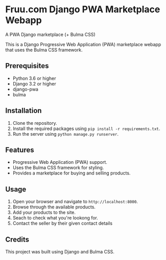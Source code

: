 # Fruu.com Django PWA Marketplace Webapp
A PWA Django marketplace (+ Bulma CSS)

This is a Django Progressive Web Application (PWA) marketplace webapp that uses the Bulma CSS framework. 

## Prerequisites

- Python 3.6 or higher
- Django 3.2 or higher
- django-pwa
- bulma

## Installation

1. Clone the repository.
2. Install the required packages using `pip install -r requirements.txt`.
3. Run the server using `python manage.py runserver`.

## Features

- Progressive Web Application (PWA) support.
- Uses the Bulma CSS framework for styling.
- Provides a marketplace for buying and selling products.

## Usage

1. Open your browser and navigate to `http://localhost:8000`.
2. Browse through the available products.
3. Add your products to the site.
4. Seach to check what you're lookong for.
5. Contact the seller by their given contact details

## Credits

This project was built using Django and Bulma CSS.
